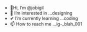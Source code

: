 - 🤩Hi, I’m @jobigil
- 👀 I’m interested in ...designing
- ✔ I’m currently learning ...coding
- 📫 How to reach me ...ig-_blah_001

<!---
jobigil/jobigil is a ✨ special ✨ repository because its `README.md` (this file) appears on your GitHub profile.
You can click the Preview link to take a look at your changes.
--->
